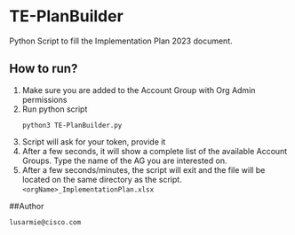 # TE-PlanBuilder
Python Script to fill the Implementation Plan 2023 document.

## How to run?
1. Make sure you are added to the Account Group with Org Admin permissions
2. Run python script
   ```
   python3 TE-PlanBuilder.py
   ```
4. Script will ask for your token, provide it
5. After a few seconds, it will show a complete list of the available Account Groups. Type the name of the AG you are interested on.
6. After a few seconds/minutes, the script will exit and the file will be located on the same directory as the script.
   `<orgName>_ImplementationPlan.xlsx`

##Author

`lusarmie@cisco.com`
